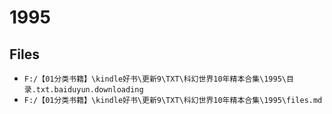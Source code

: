 # 1995

## Files

- `F:/【01分类书籍】\kindle好书\更新9\TXT\科幻世界10年精本合集\1995\目录.txt.baiduyun.downloading`
- `F:/【01分类书籍】\kindle好书\更新9\TXT\科幻世界10年精本合集\1995\files.md`
